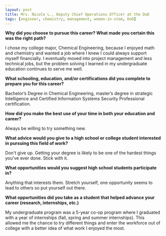 ```yaml
---
layout: post
title: Mrs. Nicole L., Deputy Chief Operations Officer at the DoD
tags: [engineer, chemistry, management, women-in-stem, DoD]
---
```


**Why did you choose to pursue this career?  What made you certain this was the right path?**

I chose my college major, Chemical Engineering, because I enjoyed math and chemistry and wanted a job where I knew I could always support myself financially.  I eventually moved into project management and less technical jobs, but the problem solving I learned in my undergraduate education continues to serve me well.

**What schooling, education, and/or certifications did you complete to prepare you for this career?**

Bachelor’s Degree in Chemical Engineering, master’s degree in strategic Intelligence and Certified Information Systems Security Professional certification.

**How did you make the best use of your time in both your education and career?**

Always be willing to try something new.

**What advice would you give to a high school or college student interested in pursuing this field of work?**

Don't give up.  Getting your degree is likely to be one of the hardest things you've ever done.  Stick with it.

**What opportunities would you suggest high school students participate in?**

Anything that interests them.  Stretch yourself, one opportunity seems to lead to others so put yourself out there.

**What opportunities did you take as a student that helped advance your career (research, internships, etc.)**

My undergraduate program was a 5-year co-op program where I graduated with a year of internships (fall, spring and summer internships).  This allowed me the chance to try different things and enter the workforce out of college with a better idea of what work I enjoyed the most.  
